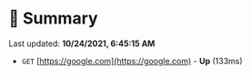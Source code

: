 # 📖 Summary
Last updated: **10/24/2021, 6:45:15 AM**

- `GET` [https://google.com](https://google.com) - **Up** (133ms)

